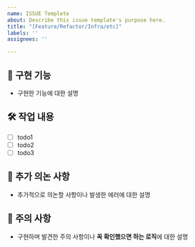 ```yaml
---
name: ISSUE Templete
about: Describe this issue template's purpose here.
title: "[Feature/Refactor/Infra/etc]"
labels: ''
assignees: ''

---
```


## 📍 구현 기능
- 구현한 기능에 대한 설명

## 🛠 작업 내용
- [ ] todo1
- [ ] todo2
- [ ] todo3

## 📢 추가 의논 사항
- 추가적으로 의논할 사항이나 발생한 에러에 대한 설명

## 🚨 주의 사항
- 구현하며 발견한 주의 사항이나 **꼭 확인했으면 하는 로직**에 대한 설명
